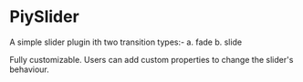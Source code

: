 # PiySlider

A simple slider plugin ith two transition types:-
  a. fade
  b. slide
  
Fully customizable. Users can add custom properties to change the slider's behaviour. 
